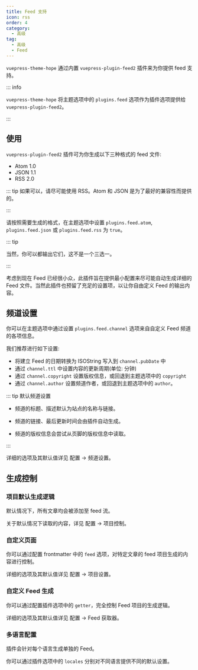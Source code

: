 ```yaml
---
title: Feed 支持
icon: rss
order: 4
category:
  - 高级
tag:
  - 高级
  - Feed
---
```


`vuepress-theme-hope` 通过内置 <ProjectLink name="feed2" path="/zh/">`vuepress-plugin-feed2`</ProjectLink> 插件来为你提供 feed 支持。

::: info

`vuepress-theme-hope` 将主题选项中的 `plugins.feed` 选项作为插件选项提供给 `vuepress-plugin-feed2`。

:::

<!-- more -->

## 使用

`vuepress-plugin-feed2` 插件可为你生成以下三种格式的 feed 文件:

- Atom 1.0
- JSON 1.1
- RSS 2.0

::: tip 如果可以，请尽可能使用 RSS。Atom 和 JSON 是为了最好的兼容性而提供的。

:::

请按照需要生成的格式，在主题选项中设置 `plugins.feed.atom`, `plugins.feed.json` 或 `plugins.feed.rss` 为 `true`。

::: tip

当然，你可以都输出它们，这不是一个三选一。

:::

考虑到现在 Feed 已经很小众，此插件旨在提供最小配置来尽可能自动生成详细的 Feed 文件。当然此插件也预留了充足的设置项，以让你自由定义 Feed 的输出内容。

## 频道设置

你可以在主题选项中通过设置 `plugins.feed.channel` 选项来自自定义 Feed 频道的各项信息。

我们推荐进行如下设置:

- 将建立 Feed 的日期转换为 ISOString 写入到 `channel.pubDate` 中
- 通过 `channel.ttl` 中设置内容的更新周期(单位: 分钟)
- 通过 `channel.copyright` 设置版权信息，或回退到主题选项中的 `copyright`
- 通过 `channel.author` 设置频道作者，或回退到主题选项中的 `author`。

::: tip 默认频道设置

- 频道的标题、描述默认为站点的名称与链接。

- 频道的链接、最后更新时间会由插件自动生成。

- 频道的版权信息会尝试从页脚的版权信息中读取。

:::

详细的选项及其默认值详见 <ProjectLink name="feed2" path="/zh/config/channel.html">配置 → 频道设置</ProjectLink>。

## 生成控制

### 项目默认生成逻辑

默认情况下，所有文章均会被添加至 feed 流。

关于默认情况下读取的内容，详见 <ProjectLink name="feed2" path="/zh/config/item.html">配置 → 项目控制</ProjectLink>。

### 自定义页面

你可以通过配置 frontmatter 中的 `feed` 选项，对特定文章的 feed 项目生成的内容进行控制。

详细的选项及其默认值详见 <ProjectLink name="feed2" path="/zh/config/item.html">配置 → 项目设置</ProjectLink>。

### 自定义 Feed 生成

你可以通过配置插件选项中的 `getter`，完全控制 Feed 项目的生成逻辑。

详细的选项及其默认值详见 <ProjectLink name="feed2" path="/zh/config/getter.html">配置 → Feed 获取器</ProjectLink>。

### 多语言配置

插件会针对每个语言生成单独的 Feed。

你可以通过插件选项中的 `locales` 分别对不同语言提供不同的默认设置。
